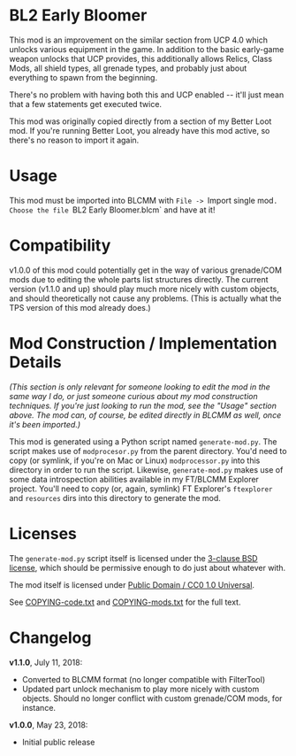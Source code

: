 BL2 Early Bloomer
=================

This mod is an improvement on the similar section from UCP 4.0 which unlocks
various equipment in the game.  In addition to the basic early-game weapon
unlocks that UCP provides, this additionally allows Relics, Class Mods, all
shield types, all grenade types, and probably just about everything to spawn
from the beginning.

There's no problem with having both this and UCP enabled -- it'll just mean
that a few statements get executed twice.

This mod was originally copied directly from a section of my Better Loot mod.
If you're running Better Loot, you already have this mod active, so there's
no reason to import it again.

Usage
=====

This mod must be imported into BLCMM with `File -> `Import single mod`.
Choose the file `BL2 Early Bloomer.blcm` and have at it!

Compatibility
=============

v1.0.0 of this mod could potentially get in the way of various grenade/COM
mods due to editing the whole parts list structures directly.  The current
version (v1.1.0 and up) should play much more nicely with custom objects,
and should theoretically not cause any problems.  (This is actually what
the TPS version of this mod already does.)

Mod Construction / Implementation Details
=========================================

*(This section is only relevant for someone looking to edit the mod in the
same way I do, or just someone curious about my mod construction techniques.
If you're just looking to run the mod, see the "Usage" section above.  The
mod can, of course, be edited directly in BLCMM as well, once it's been
imported.)*

This mod is generated using a Python script named `generate-mod.py`.  The
script makes use of `modprocesor.py` from the parent directory.  You'd need
to copy (or symlink, if you're on Mac or Linux) `modprocessor.py` into this
directory in order to run the script.  Likewise, `generate-mod.py` makes
use of some data introspection abilities available in my FT/BLCMM Explorer
project.  You'll need to copy (or, again, symlink) FT Explorer's `ftexplorer`
and `resources` dirs into this directory to generate the mod.

Licenses
========

The `generate-mod.py` script itself is licensed under the
[3-clause BSD license](https://opensource.org/licenses/BSD-3-Clause),
which should be permissive enough to do just about whatever with.

The mod itself is licensed under
[Public Domain / CC0 1.0 Universal](https://creativecommons.org/publicdomain/zero/1.0/).

See [COPYING-code.txt](../COPYING-code.txt) and [COPYING-mods.txt](../COPYING-mods.txt)
for the full text.

Changelog
=========

**v1.1.0**, July 11, 2018:
 * Converted to BLCMM format (no longer compatible with FilterTool)
 * Updated part unlock mechanism to play more nicely with custom objects.
   Should no longer conflict with custom grenade/COM mods, for instance.

**v1.0.0**, May 23, 2018:
 * Initial public release
